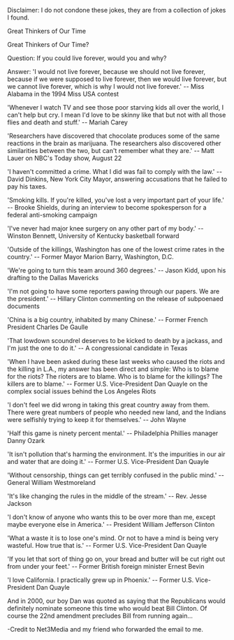 Disclaimer: I do not condone these jokes, they are from a collection of jokes I found.

Great Thinkers of Our Time

Great Thinkers of Our Time?

Question: If you could live forever, would you and why?

Answer: 'I would not live forever, because we should not live forever, because if we were supposed to live forever, then we would live forever, but we cannot live forever, which is why I would not live forever.'
-- Miss Alabama in the 1994 Miss USA contest

'Whenever I watch TV and see those poor starving kids all over the world, I can't help but cry. I mean I'd love to be skinny like that but not with all those flies and death and stuff.'
-- Mariah Carey

'Researchers have discovered that chocolate produces some of the same reactions in the brain as marijuana. The researchers also discovered other similarities between the two, but can't remember what they are.'
-- Matt Lauer on NBC's Today show, August 22

'I haven't committed a crime. What I did was fail to comply with the law.'
-- David Dinkins, New York City Mayor, answering accusations
that he failed to pay his taxes.

'Smoking kills. If you're killed, you've lost a very important part of your life.'
-- Brooke Shields, during an interview to become spokesperson for a federal anti-smoking campaign

'I've never had major knee surgery on any other part of my
body.'
-- Winston Bennett, University of Kentucky basketball forward

'Outside of the killings, Washington has one of the lowest crime rates in the country.'
-- Former Mayor Marion Barry, Washington, D.C.

'We're going to turn this team around 360 degrees.'
-- Jason Kidd, upon his drafting to the Dallas Mavericks

'I'm not going to have some reporters pawing through our papers. We are the president.'
-- Hillary Clinton commenting on the release of subpoenaed
documents

'China is a big country, inhabited by many Chinese.'
-- Former French President Charles De Gaulle

'That lowdown scoundrel deserves to be kicked to death by a
jackass, and I'm just the one to do it.'
-- A congressional candidate in Texas

'When I have been asked during these last weeks who caused the riots and the killing in L.A., my answer has been direct and simple: Who is to blame for the riots? The rioters are to blame. Who is to blame for the killings? The killers are to blame.'
-- Former U.S. Vice-President Dan Quayle on the complex social issues behind the Los Angeles Riots

'I don't feel we did wrong in taking this great country away
from them. There were great numbers of people who needed new
land, and the Indians were selfishly trying to keep it for
themselves.'
-- John Wayne

'Half this game is ninety percent mental.'
-- Philadelphia Phillies manager Danny Ozark

'It isn't pollution that's harming the environment. It's the
impurities in our air and water that are doing it.'
-- Former U.S. Vice-President Dan Quayle

'Without censorship, things can get terribly confused in the
public mind.'
-- General William Westmoreland

'It's like changing the rules in the middle of the stream.'
-- Rev. Jesse Jackson

'I don't know of anyone who wants this to be over more than me, except maybe everyone else in America.'
-- President William Jefferson Clinton

'What a waste it is to lose one's mind.  Or not to have a mind is being very wasteful. How true that is.'
-- Former U.S. Vice-President Dan Quayle

'If you let that sort of thing go on, your bread and butter will be cut right out from under your feet.'
-- Former British foreign minister Ernest Bevin

'I love California. I practically grew up in Phoenix.'
-- Former U.S. Vice-President Dan Quayle

And in 2000, our boy Dan was quoted as saying that the
Republicans would definitely nominate someone this time who
would beat Bill Clinton. Of course the 22nd amendment precludes Bill from running again...

-Credit to Net3Media and my friend who forwarded the email to me.

